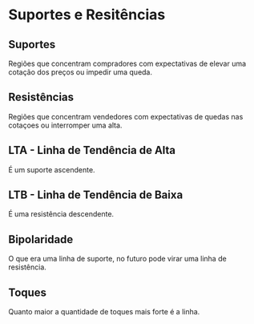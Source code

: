 # Suportes e Resitências

## Suportes
Regiões que concentram compradores com expectativas de elevar uma cotação dos preços ou impedir uma queda.

## Resistências
Regiões que concentram vendedores com expectativas de quedas nas cotaçoes ou interromper uma alta.

## LTA - Linha de Tendência de Alta
É um suporte ascendente.

## LTB - Linha de Tendência de Baixa
É uma resistência descendente.

## Bipolaridade
O que era uma linha de suporte, no futuro pode virar uma linha de resistência.

## Toques
Quanto maior a quantidade de toques mais forte é a linha.